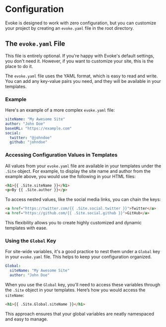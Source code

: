 # Configuration

Evoke is designed to work with zero configuration, but you can customize your project by creating an `evoke.yaml` file in the root directory.

## The `evoke.yaml` File

This file is entirely optional. If you're happy with Evoke's default settings, you don't need it. However, if you want to customize your site, this is the place to do it.

The `evoke.yaml` file uses the YAML format, which is easy to read and write. You can add any key-value pairs you need, and they will be available in your templates.

### Example

Here's an example of a more complex `evoke.yaml` file:

```yaml
siteName: "My Awesome Site"
author: "John Doe"
baseURL: "https://example.com"
social:
  twitter: "@johndoe"
  github: "johndoe"
```

### Accessing Configuration Values in Templates

All values from your `evoke.yaml` file are available in your templates under the `.Site` object. For example, to display the site name and author from the example above, you would use the following in your HTML files:

```html
<h1>{{ .Site.siteName }}</h1>
<p>By {{ .Site.author }}</p>
```

To access nested values, like the social media links, you can chain the keys:

```html
<a href="https://twitter.com/{{ .Site.social.twitter }}">Twitter</a>
<a href="https://github.com/{{ .Site.social.github }}">GitHub</a>
```

This flexibility allows you to create highly customized and dynamic templates with ease.

### Using the `Global` Key

For site-wide variables, it's a good practice to nest them under a `Global` key in your `evoke.yaml` file. This helps to keep your configuration organized.

```yaml
Global:
  siteName: "My Awesome Site"
  author: "John Doe"
```

When you use the `Global` key, you'll need to access these variables through the `.Site` object in your templates. Here’s how you would access the `siteName`:

```html
<h1>{{ .Site.Global.siteName }}</h1>
```

This approach ensures that your global variables are neatly namespaced and easy to manage.
